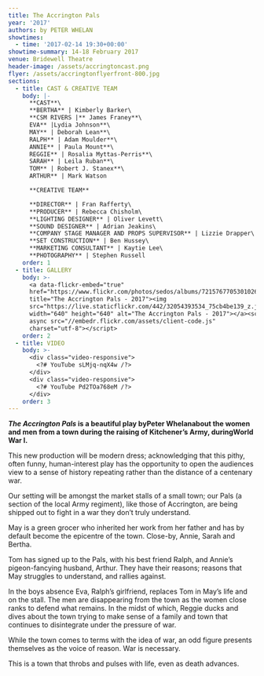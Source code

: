 ```yaml
---
title: The Accrington Pals
year: '2017'
authors: by PETER WHELAN
showtimes:
  - time: '2017-02-14 19:30+00:00'
showtime-summary: 14-18 February 2017
venue: Bridewell Theatre
header-image: /assets/accringtoncast.png
flyer: /assets/accringtonflyerfront-800.jpg
sections:
  - title: CAST & CREATIVE TEAM
    body: |-
      **CAST**\
      **BERTHA** | Kimberly Barker\
      **CSM RIVERS |** James Franey**\
      EVA** |Lydia Johnson**\
      MAY** | Deborah Lean**\
      RALPH** | Adam Moulder**\
      ANNIE** | Paula Mount**\
      REGGIE** | Rosalia Myttas-Perris**\
      SARAH** | Leila Ruban**\
      TOM** | Robert J. Stanex**\
      ARTHUR** | Mark Watson

      **CREATIVE TEAM**

      **DIRECTOR** | Fran Rafferty\
      **PRODUCER** | Rebecca Chisholm\
      **LIGHTING DESIGNER** | Oliver Levett\
      **SOUND DESIGNER** | Adrian Jeakins\
      **COMPANY STAGE MANAGER AND PROPS SUPERVISOR** | Lizzie Drapper\
      **SET CONSTRUCTION** | Ben Hussey\
      **MARKETING CONSULTANT** | Kaytie Lee\
      **PHOTOGRAPHY** | Stephen Russell
    order: 1
  - title: GALLERY
    body: >-
      <a data-flickr-embed="true"
      href="https://www.flickr.com/photos/sedos/albums/72157677053010262"
      title="The Accrington Pals - 2017"><img
      src="https://live.staticflickr.com/442/32054393534_75cb4be139_z.jpg"
      width="640" height="640" alt="The Accrington Pals - 2017"></a><script
      async src="//embedr.flickr.com/assets/client-code.js"
      charset="utf-8"></script>
    order: 2
  - title: VIDEO
    body: >-
      <div class="video-responsive">
        <?# YouTube sLMjq-nqX4w /?>
      </div>
      <div class="video-responsive">
        <?# YouTube Pd2TOa768eM /?>
      </div>      
    order: 3
---
```

***The Accrington Pals* is a beautiful play byPeter Whelanabout the women and men from a town during the raising of Kitchener’s Army, duringWorld War I.**

This new production will be modern dress; acknowledging that this pithy, often funny, human-interest play has the opportunity to open the audiences view to a sense of history repeating rather than the distance of a centenary war.

Our setting will be amongst the market stalls of a small town; our Pals (a section of the local Army regiment), like those of Accrington, are being shipped out to fight in a war they don’t truly understand.

May is a green grocer who inherited her work from her father and has by default become the epicentre of the town. Close-by, Annie, Sarah and Bertha.

Tom has signed up to the Pals, with his best friend Ralph, and Annie’s pigeon-fancying husband, Arthur. They have their reasons; reasons that May struggles to understand, and rallies against.

In the boys absence Eva, Ralph’s girlfriend, replaces Tom in May’s life and on the stall. The men are disappearing from the town as the women close ranks to defend what remains. In the midst of which, Reggie ducks and dives about the town trying to make sense of a family and town that continues to disintegrate under the pressure of war.

While the town comes to terms with the idea of war, an odd figure presents themselves as the voice of reason. War is necessary.

This is a town that throbs and pulses with life, even as death advances.